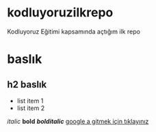 # kodluyoruzilkrepo
Kodluyoruz Eğitimi kapsamında açtığım ilk repo

# baslık
## h2 baslık

- list item 1
- list item 2


*italic* **bold** ***bolditalic***
[google a gitmek için tıklayınız](https://www.google.com)


<!-- @import "[TOC]" {cmd="toc" depthFrom=1 depthTo=6 orderedList=false} -->
